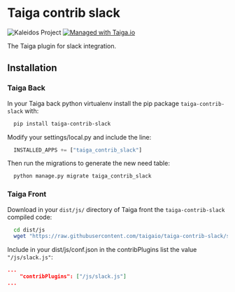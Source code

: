 Taiga contrib slack
===================

![Kaleidos Project](http://kaleidos.net/static/img/badge.png "Kaleidos Project")
[![Managed with Taiga.io](https://taiga.io/media/support/attachments/article-22/banner-gh.png)](https://taiga.io "Managed with Taiga.io")

The Taiga plugin for slack integration.

Installation
------------

### Taiga Back

In your Taiga back python virtualenv install the pip package `taiga-contrib-slack` with:

```bash
  pip install taiga-contrib-slack
```

Modify your settings/local.py and include the line:

```python
  INSTALLED_APPS += ["taiga_contrib_slack"]
```

Then run the migrations to generate the new need table:

```bash
  python manage.py migrate taiga_contrib_slack
```

### Taiga Front

Download in your `dist/js/` directory of Taiga front the `taiga-contrib-slack` compiled code:

```bash
  cd dist/js
  wget "https://raw.githubusercontent.com/taigaio/taiga-contrib-slack/stable/front/dist/slack.js"
```

Include in your dist/js/conf.json in the contribPlugins list the value `"/js/slack.js"`:

```json
...
    "contribPlugins": ["/js/slack.js"]
...
```
